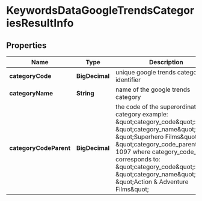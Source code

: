 

# KeywordsDataGoogleTrendsCategoriesResultInfo


## Properties

| Name | Type | Description | Notes |
|------------ | ------------- | ------------- | -------------|
|**categoryCode** | **BigDecimal** | unique google trends category identifier |  [optional] |
|**categoryName** | **String** | name of the google trends category |  [optional] |
|**categoryCodeParent** | **BigDecimal** | the code of the superordinate category example: \&quot;category_code\&quot;: 1100, \&quot;category_name\&quot;: \&quot;Superhero Films\&quot;, \&quot;category_code_parent\&quot;: 1097 where category_code_parent corresponds to: \&quot;category_code\&quot;: 1097, \&quot;category_name\&quot;: \&quot;Action &amp; Adventure Films\&quot; |  [optional] |



